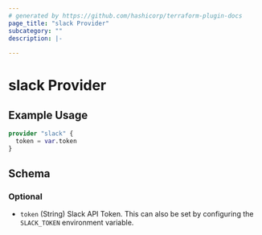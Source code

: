 ```yaml
---
# generated by https://github.com/hashicorp/terraform-plugin-docs
page_title: "slack Provider"
subcategory: ""
description: |-
  
---
```


# slack Provider



## Example Usage

```terraform
provider "slack" {
  token = var.token
}
```

<!-- schema generated by tfplugindocs -->
## Schema

### Optional

- `token` (String) Slack API Token. This can also be set by configuring the `SLACK_TOKEN` environment variable.

